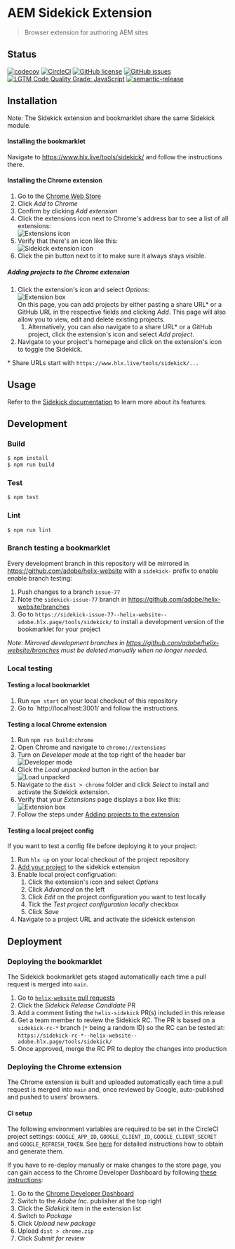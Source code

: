 # AEM Sidekick Extension

> Browser extension for authoring AEM sites

## Status
[![codecov](https://img.shields.io/codecov/c/github/adobe/helix-sidekick-extension.svg)](https://codecov.io/gh/adobe/helix-sidekick-extension)
[![CircleCI](https://img.shields.io/circleci/project/github/adobe/helix-sidekick-extension.svg)](https://circleci.com/gh/adobe/helix-sidekick-extension)
[![GitHub license](https://img.shields.io/github/license/adobe/helix-sidekick-extension.svg)](https://github.com/adobe/helix-sidekick-extension/blob/master/LICENSE.txt)
[![GitHub issues](https://img.shields.io/github/issues/adobe/helix-sidekick-extension.svg)](https://github.com/adobe/helix-sidekick-extension/issues)
[![LGTM Code Quality Grade: JavaScript](https://img.shields.io/lgtm/grade/javascript/g/adobe/helix-sidekick-extension.svg?logo=lgtm&logoWidth=18)](https://lgtm.com/projects/g/adobe/helix-sidekick-extension)
[![semantic-release](https://img.shields.io/badge/%20%20%F0%9F%93%A6%F0%9F%9A%80-semantic--release-e10079.svg)](https://github.com/semantic-release/semantic-release)

## Installation

Note: The Sidekick extension and bookmarklet share the same Sidekick module.

#### Installing the bookmarklet
Navigate to https://www.hlx.live/tools/sidekick/ and follow the instructions there.

#### Installing the Chrome extension
1. Go to the [Chrome Web Store](https://chrome.google.com/webstore/detail/helix-sidekick-extension-beta/ccfggkjabjahcjoljmgmklhpaccedipo)
1. Click _Add to Chrome_
1. Confirm by clicking _Add extension_
1. Click the extensions icon next to Chrome's address bar to see a list of all extensions:<br />
![Extensions icon](docs/imgs/install_extensions_icon.png)
1. Verify that there's an icon like this:<br />
![Sidekick extension icon](docs/imgs/install_toolbar_icon.png)<br />
1. Click the pin button next to it to make sure it always stays visible.

##### Adding projects to the Chrome extension
1. Click the extension's icon and select _Options_:<br />
![Extension box](docs/imgs/install_contextmenu_options.png)<br />
On this page, you can add projects by either pasting a share URL* or a GitHub URL in the respective fields and clicking _Add_. This page will also allow you to view, edit and delete existing projects.
   1. Alternatively, you can also navigate to a share URL* or a GitHub project, click the extension's icon and select _Add project_.
1. Navigate to your project's homepage and click on the extension's icon to toggle the Sidekick.

\* Share URLs start with `https://www.hlx.live/tools/sidekick/...`

## Usage
Refer to the [Sidekick documentation](https://www.hlx.live/docs/sidekick) to learn more about its features.

## Development

### Build

```bash
$ npm install
$ npm run build
```

### Test

```bash
$ npm test
```

### Lint

```bash
$ npm run lint
```

### Branch testing a bookmarklet

Every development branch in this repository will be mirrored in https://github.com/adobe/helix-website with a `sidekick-` prefix to enable enable branch testing:

1. Push changes to a branch `issue-77`
2. Note the `sidekick-issue-77` branch in https://github.com/adobe/helix-website/branches
3. Go to `https://sidekick-issue-77--helix-website--adobe.hlx.page/tools/sidekick/` to install a development version of the bookmarklet for your project

_Note: Mirrored development branches in https://github.com/adobe/helix-website/branches must be deleted manually when no longer needed._

### Local testing
#### Testing a local bookmarklet
1. Run `npm start` on your local checkout of this repository
2. Go to `http://localhost:3001/ and follow the instructions.

#### Testing a local Chrome extension
1. Run `npm run build:chrome`
1. Open Chrome and navigate to `chrome://extensions`
1. Turn on _Developer mode_ at the top right of the header bar<br />
![Developer mode](docs/imgs/install_developer_mode.png)
1. Click the _Load unpacked_ button in the action bar<br />
![Load unpacked](docs/imgs/install_load_unpacked.png)
1. Navigate to the `dist > chrome` folder and click _Select_ to install and activate the Sidekick extension.
1. Verify that your _Extensions_ page displays a box like this:<br />
![Extension box](docs/imgs/install_extension_box.png)<br />
1. Follow the steps under [Adding projects to the extension](#adding-projects-to-the-extension)

#### Testing a local project config
If you want to test a config file before deploying it to your project:

1. Run `hlx up` on your local checkout of the project repository
1. [Add your project](#adding-projects-to-the-chrome-extension) to the sidekick extension
1. Enable local project configruation:
   1. Click the extension's icon and select _Options_
   1. Click _Advanced_ on the left
   1. Click _Edit_ on the project configuration you want to test locally
   1. Tick the _Test project configuration locally_ checkbox
   1. Click _Save_
1. Navigate to a project URL and activate the sidekick extension

## Deployment

### Deploying the bookmarklet
The Sidekick bookmarklet gets staged automatically each time a pull request is merged into `main`.
1. Go to [`helix-website` pull requests](https://github.com/adobe/helix-website/pulls)
1. Click the _Sidekick Release Candidate_ PR
1. Add a comment listing the `helix-sidekick` PR(s) included in this release
1. Get a team member to review the Sidekick RC. The PR is based on a `sidekick-rc-*` branch (`*` being a random ID) so the RC can be tested at:
   `https://sidekick-rc-*--helix-website--adobe.hlx.page/tools/sidekick/`
1. Once approved, merge the RC PR to deploy the changes into production

### Deploying the Chrome extension
The Chrome extension is built and uploaded automatically each time a pull request is merged into `main` and, once reviewed by Google, auto-published and pushed to users' browsers.

#### CI setup
The following environment variables are required to be set in the CircleCI project settings: `GOOGLE_APP_ID`, `GOOGLE_CLIENT_ID`, `GOOGLE_CLIENT_SECRET` and `GOOGLE_REFRESH_TOKEN`. See [here](https://circleci.com/blog/continuously-deploy-a-chrome-extension/) for detailed instructions how to obtain and generate them.

If you have to re-deploy manually or make changes to the store page, you can gain access to the Chrome Developer Dashboard by following [these instructions](https://adobe.sharepoint.com/sites/Adobe-GooglePartnership/SitePages/Publishing-Chrome-Browser-Plugins.aspx):
1. Go to the [Chrome Developer Dashboard](https://chrome.google.com/webstore/devconsole/3b37cd65-9569-47a0-a13c-da1857a2c9dc)
1. Switch to the _Adobe Inc._ publisher at the top right
1. Click the _Sidekick_ item in the extension list
1. Switch to _Package_
1. Click _Upload new package_
1. Upload `dist > chrome.zip`
1. Click _Submit for review_
